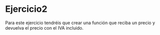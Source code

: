 # Ejercicio2
Para este ejercicio tendréis que crear una función que reciba un precio y devuelva el precio con el IVA incluido.
